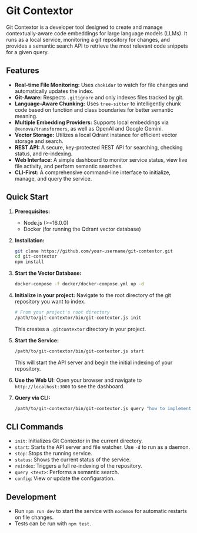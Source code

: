 # Git Contextor

Git Contextor is a developer tool designed to create and manage contextually-aware code embeddings for large language models (LLMs). It runs as a local service, monitoring a git repository for changes, and provides a semantic search API to retrieve the most relevant code snippets for a given query.

## Features

- **Real-time File Monitoring:** Uses `chokidar` to watch for file changes and automatically updates the index.
- **Git-Aware:** Respects `.gitignore` and only indexes files tracked by git.
- **Language-Aware Chunking:** Uses `tree-sitter` to intelligently chunk code based on function and class boundaries for better semantic meaning.
- **Multiple Embedding Providers:** Supports local embeddings via `@xenova/transformers`, as well as OpenAI and Google Gemini.
- **Vector Storage:** Utilizes a local Qdrant instance for efficient vector storage and search.
- **REST API:** A secure, key-protected REST API for searching, checking status, and re-indexing.
- **Web Interface:** A simple dashboard to monitor service status, view live file activity, and perform semantic searches.
- **CLI-First:** A comprehensive command-line interface to initialize, manage, and query the service.

## Quick Start

1.  **Prerequisites:**
    - Node.js (>=16.0.0)
    - Docker (for running the Qdrant vector database)

2.  **Installation:**
    ```bash
    git clone https://github.com/your-username/git-contextor.git
    cd git-contextor
    npm install
    ```

3.  **Start the Vector Database:**
    ```bash
    docker-compose -f docker/docker-compose.yml up -d
    ```

4.  **Initialize in your project:**
    Navigate to the root directory of the git repository you want to index.
    ```bash
    # From your project's root directory
    /path/to/git-contextor/bin/git-contextor.js init
    ```
    This creates a `.gitcontextor` directory in your project.

5.  **Start the Service:**
    ```bash
    /path/to/git-contextor/bin/git-contextor.js start
    ```
    This will start the API server and begin the initial indexing of your repository.

6.  **Use the Web UI:**
    Open your browser and navigate to `http://localhost:3000` to see the dashboard.

7.  **Query via CLI:**
    ```bash
    /path/to/git-contextor/bin/git-contextor.js query "how to implement authentication"
    ```

## CLI Commands

- `init`: Initializes Git Contextor in the current directory.
- `start`: Starts the API server and file watcher. Use `-d` to run as a daemon.
- `stop`: Stops the running service.
- `status`: Shows the current status of the service.
- `reindex`: Triggers a full re-indexing of the repository.
- `query <text>`: Performs a semantic search.
- `config`: View or update the configuration.

## Development

- Run `npm run dev` to start the service with `nodemon` for automatic restarts on file changes.
- Tests can be run with `npm test`.
